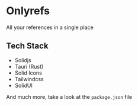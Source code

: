 # Onlyrefs

All your references in a single place

## Tech Stack

- Solidjs
- Tauri (Rust)
- Solid Icons
- Tailwindcss
- SolidUI

And much more, take a look at the `package.json` file
